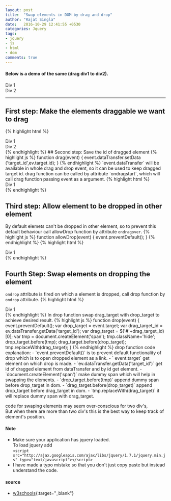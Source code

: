 ```yaml
---
layout: post
title:  "Swap elements in DOM by drag and drop"
author: "Rajat Singla"
date:   2016-10-29 12:41:55 +0530
categories: Jquery
tags:
- jquery
- js
- html
- dom
comments: true
---
```



#### Below is a demo of the same (drag div1 to div2).
<div class="drag-demo">
  <script src="http://ajax.googleapis.com/ajax/libs/jquery/1.7.1/jquery.min.js" type="text/javascript"></script>
  <script>
    function drag(ev)
    {ev.dataTransfer.setData('target_id',ev.target.id);}
    function allowDrop(ev) {
 	    ev.preventDefault();
 	    }
      function drop(ev) {
        var drop_target = ev.target;
        var drag_target_id = ev.dataTransfer.getData('target_id');
        var drag_target = $('#'+drag_target_id)[0];
        var tmp = document.createElement('span');
        tmp.className='hide';
        drop_target.before(tmp);
        drag_target.before(drop_target);
        tmp.replaceWith(drag_target);
      }
  </script>
  <div class="draggable-div" id="div1"
  ondrop="drop(event)" ondragover="allowDrop(event)" draggable="true" ondragstart="drag(event)">Div 1</div>
  <div class="draggable-div light" id="div2"
    ondrop="drop(event)" ondragover="allowDrop(event)" draggable="true" ondragstart="drag(event)">Div 2</div>
</div>

---
## First step: Make the elements draggable we want to drag
{% highlight html %}
<div id="div1" draggable=true>Div 1</div>
<div id="div2" draggable=true>Div 2</div>
{% endhighlight %}
<!--more-->
## Second step: Save the id of dragged element
{% highlight js %}
function drag(event)
  {
    event.dataTransfer.setData
    ('target_id',ev.target.id);
  }
{% endhighlight %}
`event.dataTransfer` will be available in whole drag and drop event, so it can be used to keep dragged target id.        
drag function can be called by attribute `ondragstart`, which will call drag function passing event as a argument.
{% highlight html %}
<div id="div1" draggable=true ondragstart="drag(event)">Div 1</div>
{% endhighlight %}

## Third step: Allow element to be dropped in other element
By default elemets can't be dropped in other element, so to prevent this default behaviour
call allowDrop function by attribute `ondragover`.
{% highlight js %}
function allowDrop(event)
  {
  event.preventDefault();
  }
{% endhighlight %}
{% highlight html %}
<div id="div1" draggable=true ondragstart="drag(event)" ondragover="allowDrop(event)">Div 1</div>
{% endhighlight %}

## Fourth Step: Swap elements on dropping the element
`ondrop` attribute is fired on which a element is dropped, call drop function by `ondrop` attribute.
{% highlight html %}
<div id="div1" draggable=true ondragstart="drag(event)" ondragover="allowDrop(event)" ondrop="drop(event)">Div 1</div>
{% endhighlight %}
In drop function swap drag_target with drop_target to achieve desired result.
{% highlight js %}
function drop(event) {
  event.preventDefault();  
  var drop_target = event.target;
  var drag_target_id = ev.dataTransfer.getData('target_id');
  var drag_target = $('#'+drag_target_id)[0];
  var tmp = document.createElement('span');
  tmp.className='hide';
  drop_target.before(tmp);
  drag_target.before(drop_target);
  tmp.replaceWith(drag_target);
}
{% endhighlight %}
drop function code explanation:
- `event.preventDefault()` is to prevent default functionality of drop which is to open dropped element as a link.
- ` event.target` get element on which drop is made.
- `ev.dataTransfer.getData('target_id')` get id of dragged element from dataTransfer and by id get element.
- `document.createElement('span')` make dummy span which will help in swapping the elements.
- `drop_target.before(tmp)` append dummy span before drop_target in dom.
- `drag_target.before(drop_target)` append drop_target before drag_target in dom.
- `tmp.replaceWith(drag_target)` it will replace dummy span with drag_target.

code for swaping elements may seem over-conscious for two div's,     
But when there are more than two div's this is the best way to keep track of element's position.

#### Note
- Make sure your application has jquery loaded.     
To load jquery add      
`<script src="http://ajax.googleapis.com/ajax/libs/jquery/1.7.1/jquery.min.js" type="text/javascript"></script>`
 - I have made a typo mistake so that you don't just copy paste but instead understand the code.

#### source
- [w3schools](http://www.w3schools.com/html/html5_draganddrop.asp "w3schools"){:target="_blank"}
